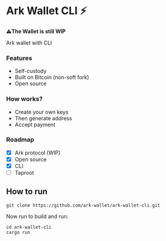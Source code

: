 # Ark Wallet CLI ⚡

⚠️**The Wallet is still WIP**

Ark wallet with CLI

### Features

- Self-custody
- Built on Bitcoin (non-soft fork)
- Open source
  
### How works?

- Create your own keys
- Then generate address
- Accept payment

### Roadmap

-  [x] Ark protocol (WIP)
-  [x] Open source
-  [x] CLI
-  [ ] Taproot

## How to run

```git
git clone https://github.com/ark-wallet/ark-wallet-cli.git
```  

Now run to build and run:
```cargo
cd ark-wallet-cli
cargo run
